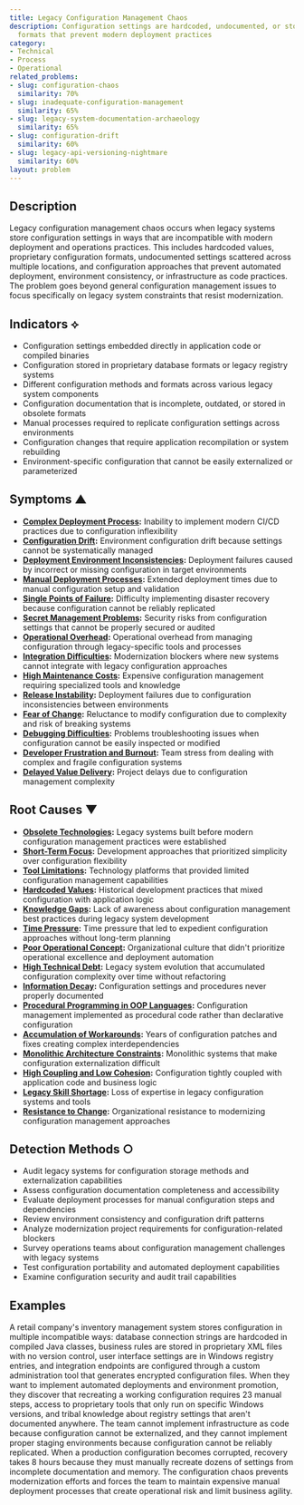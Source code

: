 ```yaml
---
title: Legacy Configuration Management Chaos
description: Configuration settings are hardcoded, undocumented, or stored in proprietary
  formats that prevent modern deployment practices
category:
- Technical
- Process
- Operational
related_problems:
- slug: configuration-chaos
  similarity: 70%
- slug: inadequate-configuration-management
  similarity: 65%
- slug: legacy-system-documentation-archaeology
  similarity: 65%
- slug: configuration-drift
  similarity: 60%
- slug: legacy-api-versioning-nightmare
  similarity: 60%
layout: problem
---
```


## Description

Legacy configuration management chaos occurs when legacy systems store configuration settings in ways that are incompatible with modern deployment and operations practices. This includes hardcoded values, proprietary configuration formats, undocumented settings scattered across multiple locations, and configuration approaches that prevent automated deployment, environment consistency, or infrastructure as code practices. The problem goes beyond general configuration management issues to focus specifically on legacy system constraints that resist modernization.

## Indicators ⟡

- Configuration settings embedded directly in application code or compiled binaries
- Configuration stored in proprietary database formats or legacy registry systems
- Different configuration methods and formats across various legacy system components
- Configuration documentation that is incomplete, outdated, or stored in obsolete formats
- Manual processes required to replicate configuration settings across environments
- Configuration changes that require application recompilation or system rebuilding
- Environment-specific configuration that cannot be easily externalized or parameterized

## Symptoms ▲

- **[Complex Deployment Process](complex-deployment-process.md):** Inability to implement modern CI/CD practices due to configuration inflexibility
- **[Configuration Drift](configuration-drift.md):** Environment configuration drift because settings cannot be systematically managed
- **[Deployment Environment Inconsistencies](deployment-environment-inconsistencies.md):** Deployment failures caused by incorrect or missing configuration in target environments
- **[Manual Deployment Processes](manual-deployment-processes.md):** Extended deployment times due to manual configuration setup and validation
- **[Single Points of Failure](single-points-of-failure.md):** Difficulty implementing disaster recovery because configuration cannot be reliably replicated
- **[Secret Management Problems](secret-management-problems.md):** Security risks from configuration settings that cannot be properly secured or audited
- **[Operational Overhead](operational-overhead.md):** Operational overhead from managing configuration through legacy-specific tools and processes
- **[Integration Difficulties](integration-difficulties.md):** Modernization blockers where new systems cannot integrate with legacy configuration approaches
- **[High Maintenance Costs](high-maintenance-costs.md):** Expensive configuration management requiring specialized tools and knowledge
- **[Release Instability](release-instability.md):** Deployment failures due to configuration inconsistencies between environments
- **[Fear of Change](fear-of-change.md):** Reluctance to modify configuration due to complexity and risk of breaking systems
- **[Debugging Difficulties](debugging-difficulties.md):** Problems troubleshooting issues when configuration cannot be easily inspected or modified
- **[Developer Frustration and Burnout](developer-frustration-and-burnout.md):** Team stress from dealing with complex and fragile configuration systems
- **[Delayed Value Delivery](delayed-value-delivery.md):** Project delays due to configuration management complexity

## Root Causes ▼

- **[Obsolete Technologies](obsolete-technologies.md):** Legacy systems built before modern configuration management practices were established
- **[Short-Term Focus](short-term-focus.md):** Development approaches that prioritized simplicity over configuration flexibility
- **[Tool Limitations](tool-limitations.md):** Technology platforms that provided limited configuration management capabilities
- **[Hardcoded Values](hardcoded-values.md):** Historical development practices that mixed configuration with application logic
- **[Knowledge Gaps](knowledge-gaps.md):** Lack of awareness about configuration management best practices during legacy system development
- **[Time Pressure](time-pressure.md):** Time pressure that led to expedient configuration approaches without long-term planning
- **[Poor Operational Concept](poor-operational-concept.md):** Organizational culture that didn't prioritize operational excellence and deployment automation
- **[High Technical Debt](high-technical-debt.md):** Legacy system evolution that accumulated configuration complexity over time without refactoring
- **[Information Decay](information-decay.md):** Configuration settings and procedures never properly documented
- **[Procedural Programming in OOP Languages](procedural-programming-in-oop-languages.md):** Configuration management implemented as procedural code rather than declarative configuration
- **[Accumulation of Workarounds](accumulation-of-workarounds.md):** Years of configuration patches and fixes creating complex interdependencies
- **[Monolithic Architecture Constraints](monolithic-architecture-constraints.md):** Monolithic systems that make configuration externalization difficult
- **[High Coupling and Low Cohesion](high-coupling-low-cohesion.md):** Configuration tightly coupled with application code and business logic
- **[Legacy Skill Shortage](legacy-skill-shortage.md):** Loss of expertise in legacy configuration systems and tools
- **[Resistance to Change](resistance-to-change.md):** Organizational resistance to modernizing configuration management approaches

## Detection Methods ○

- Audit legacy systems for configuration storage methods and externalization capabilities
- Assess configuration documentation completeness and accessibility
- Evaluate deployment processes for manual configuration steps and dependencies
- Review environment consistency and configuration drift patterns
- Analyze modernization project requirements for configuration-related blockers
- Survey operations teams about configuration management challenges with legacy systems
- Test configuration portability and automated deployment capabilities
- Examine configuration security and audit trail capabilities

## Examples

A retail company's inventory management system stores configuration in multiple incompatible ways: database connection strings are hardcoded in compiled Java classes, business rules are stored in proprietary XML files with no version control, user interface settings are in Windows registry entries, and integration endpoints are configured through a custom administration tool that generates encrypted configuration files. When they want to implement automated deployments and environment promotion, they discover that recreating a working configuration requires 23 manual steps, access to proprietary tools that only run on specific Windows versions, and tribal knowledge about registry settings that aren't documented anywhere. The team cannot implement infrastructure as code because configuration cannot be externalized, and they cannot implement proper staging environments because configuration cannot be reliably replicated. When a production configuration becomes corrupted, recovery takes 8 hours because they must manually recreate dozens of settings from incomplete documentation and memory. The configuration chaos prevents modernization efforts and forces the team to maintain expensive manual deployment processes that create operational risk and limit business agility.